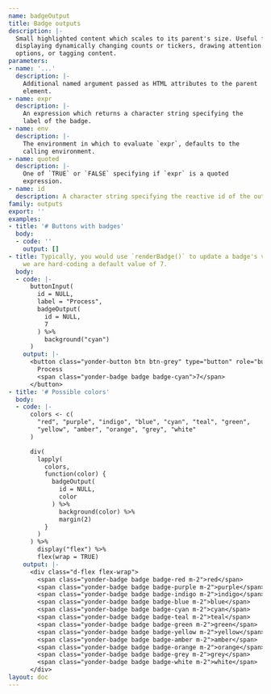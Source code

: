 ```yaml
---
name: badgeOutput
title: Badge outputs
description: |-
  Small highlighted content which scales to its parent's size. Useful for
  displaying dynamically changing counts or tickers, drawing attention to new
  options, or tagging content.
parameters:
- name: '...'
  description: |-
    Additional named argument passed as HTML attributes to the parent
    element.
- name: expr
  description: |-
    An expression which returns a character string specifying the
    label of the badge.
- name: env
  description: |-
    The environment in which to evaluate `expr`, defaults to the
    calling environment.
- name: quoted
  description: |-
    One of `TRUE` or `FALSE` specifying if `expr` is a quoted
    expression.
- name: id
  description: A character string specifying the reactive id of the output.
family: outputs
export: ''
examples:
- title: '# Buttons with badges'
  body:
  - code: ''
    output: []
- title: Typically, you would use `renderBadge()` to update a badge's value. Here
    we are hard-coding a default value of 7.
  body:
  - code: |-
      buttonInput(
        id = NULL,
        label = "Process",
        badgeOutput(
          id = NULL,
          7
        ) %>%
          background("cyan")
      )
    output: |-
      <button class="yonder-button btn btn-grey" type="button" role="button">
        Process
        <span class="yonder-badge badge badge-cyan">7</span>
      </button>
- title: '# Possible colors'
  body:
  - code: |-
      colors <- c(
        "red", "purple", "indigo", "blue", "cyan", "teal", "green",
        "yellow", "amber", "orange", "grey", "white"
      )

      div(
        lapply(
          colors,
          function(color) {
            badgeOutput(
              id = NULL,
              color
            ) %>%
              background(color) %>%
              margin(2)
          }
        )
      ) %>%
        display("flex") %>%
        flex(wrap = TRUE)
    output: |-
      <div class="d-flex flex-wrap">
        <span class="yonder-badge badge badge-red m-2">red</span>
        <span class="yonder-badge badge badge-purple m-2">purple</span>
        <span class="yonder-badge badge badge-indigo m-2">indigo</span>
        <span class="yonder-badge badge badge-blue m-2">blue</span>
        <span class="yonder-badge badge badge-cyan m-2">cyan</span>
        <span class="yonder-badge badge badge-teal m-2">teal</span>
        <span class="yonder-badge badge badge-green m-2">green</span>
        <span class="yonder-badge badge badge-yellow m-2">yellow</span>
        <span class="yonder-badge badge badge-amber m-2">amber</span>
        <span class="yonder-badge badge badge-orange m-2">orange</span>
        <span class="yonder-badge badge badge-grey m-2">grey</span>
        <span class="yonder-badge badge badge-white m-2">white</span>
      </div>
layout: doc
---
```

